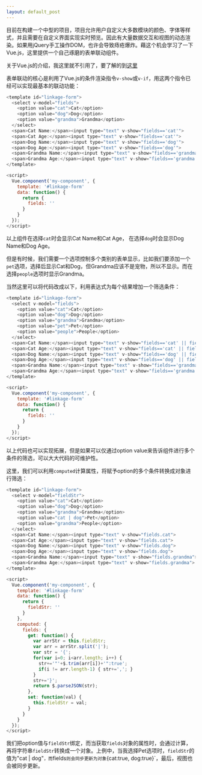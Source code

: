 ```yaml
---
layout: default_post
---
```


目前在构建一个中型的项目，项目允许用户自定义大多数模块的颜色、字体等样式，并且需要在自定义界面实现实时预览。因此有大量数据交互和视图的动态渲染。如果用jQuery手工操作DOM，也许会导致痔疮爆炸。藉这个机会学习了一下Vue.js，这里提供一个自己琢磨的表单联动组件。

关于Vue.js的介绍，我这里就不引用了，要了解的到[这里](https://vuejs.org.cn/)

表单联动的核心是利用了Vue.js的条件渲染指令`v-show`或`v-if`，用这两个指令已经可以实现最基本的联动功能：

```javascript
<template id="linkage-form">
  <select v-model="fields">
    <option value="cat">Cat</option>
    <option value="dog">Dog</option>
    <option value="grandma">Grandma</option>
  </select>
  <span>Cat Name:</span><input type="text" v-show="fields=='cat'">
  <span>Cat Age:</span><input type="text" v-show="fields=='cat'">
  <span>Dog Name:</span><input type="text" v-show="fields=='dog'">
  <span>Dog Age:</span><input type="text" v-show="fields=='dog'">
  <span>Grandma Name:</span><input type="text" v-show="fields=='grandma'">
  <span>Grandma Age:</span><input type="text" v-show="fields=='grandma'">
</template>

<script>
  Vue.component('my-component', {
    template: '#linkage-form'
    data: function() {
      return {
        fields: ''
      }
    }
  });
</script>
```

以上组件在选择`cat`时会显示Cat Name和Cat Age， 在选择`dog`时会显示Dog Name和Dog Age。

但是有时候，我们需要一个选项控制多个类别的表单显示，比如我们要添加一个`pet`选项，选择后显示Cat和Dog，但Grandma应该不是宠物，所以不显示。而在选择`people`选项时显示Grandma。

当然这里可以将代码改成以下，利用表达式为每个结果增加一个筛选条件：

```javascript
<template id="linkage-form">
  <select v-model="fields">
    <option value="cat">Cat</option>
    <option value="dog">Dog</option>
    <option value="grandma">Grandma</option>
    <option value="pet">Pet</option>
    <option value="people">People</option>
  </select>
  <span>Cat Name:</span><input type="text" v-show="fields=='cat' || fields=='pet'">
  <span>Cat Age:</span><input type="text" v-show="fields=='cat' || fields=='pet'">
  <span>Dog Name:</span><input type="text" v-show="fields=='dog' || fields=='pet'">
  <span>Dog Age:</span><input type="text" v-show="fields=='dog' || fields=='pet'">
  <span>Grandma Name:</span><input type="text" v-show="fields=='grandma' || fields=='people'">
  <span>Grandma Age:</span><input type="text" v-show="fields=='grandma' || fields=='people'">
</template>

<script>
  Vue.component('my-component', {
    template: '#linkage-form'
    data: function() {
      return {
        fields: ''
      }
    }
  });
</script>
```

以上代码也可以实现拓展，但是如果可以仅通过option value来告诉组件进行多个条件的筛选，可以大大代码的可维护性。

这里，我们可以利用`computed`计算属性，将赋予option的多个条件转换成对象进行筛选：

```javascript
<template id="linkage-form">
  <select v-model="fieldStr">
    <option value="cat">Cat</option>
    <option value="dog">Dog</option>
    <option value="grandma">Grandma</option>
    <option value="cat | dog">Pet</option>
    <option value="grandma">People</option>
  </select>
  <span>Cat Name:</span><input type="text" v-show="fields.cat">
  <span>Cat Age:</span><input type="text" v-show="fields.cat">
  <span>Dog Name:</span><input type="text" v-show="fields.dog">
  <span>Dog Age:</span><input type="text" v-show="fields.dog">
  <span>Grandma Name:</span><input type="text" v-show="fields.grandma">
  <span>Grandma Age:</span><input type="text" v-show="fields.grandma">
</template>

<script>
  Vue.component('my-component', {
    template: '#linkage-form'
    data: function() {
      return {
        fieldStr: ''
      }
    },
    computed: {
      fields: {
        get: function() {
          var arrStr = this.fieldStr;
          var arr = arrStr.split('|');
          var str = '{';
          for(var i=0; i<arr.length; i++) {
            str+='"'+$.trim(arr[i])+'":true';
            if(i != arr.length-1) { str+=','; }
          }
          str+='}';
          return $.parseJSON(str);
        },
        set: function(val) {
          this.fieldStr = val;
        }
      }
    }
  });
</script>
```

我们把option值与`fieldStr`绑定，而当获取`fields`对象的属性时，会通过计算，再将字符串`fieldStr`转换成一个对象。上例中，当我选择Pet选项时，`fieldStr`的值为"cat | dog"`，而`fields`则会同步更新为对象`{cat:true, dog:true}`，最后，视图也会被同步更新。